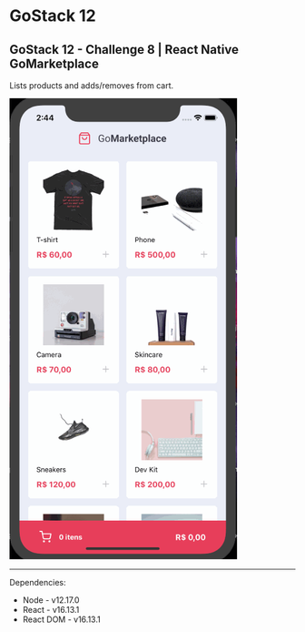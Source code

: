 # GoStack 12
## GoStack 12 - Challenge 8 | React Native GoMarketplace

Lists products and adds/removes from cart.

![GoMarketplace](./go-marketplace.gif)

___

Dependencies:

* Node - v12.17.0
* React - v16.13.1
* React DOM - v16.13.1
